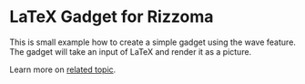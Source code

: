 # LaTeX Gadget for Rizzoma

This is small example how to create a simple gadget using the wave feature.  
The gadget will take an input of LaTeX and render it as a picture.

Learn more on [related topic](https://rizzoma.com/topic/ec233aca0354f039c71c3e38bb5a3c69/0_b_3g6p_2i46s/).

